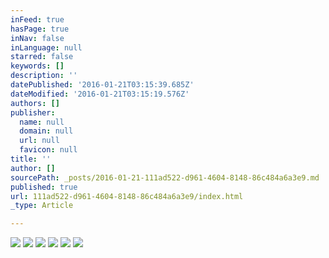 ```yaml
---
inFeed: true
hasPage: true
inNav: false
inLanguage: null
starred: false
keywords: []
description: ''
datePublished: '2016-01-21T03:15:39.685Z'
dateModified: '2016-01-21T03:15:19.576Z'
authors: []
publisher:
  name: null
  domain: null
  url: null
  favicon: null
title: ''
author: []
sourcePath: _posts/2016-01-21-111ad522-d961-4604-8148-86c484a6a3e9.md
published: true
url: 111ad522-d961-4604-8148-86c484a6a3e9/index.html
_type: Article

---
```

![](https://the-grid-user-content.s3-us-west-2.amazonaws.com/76feacb8-bfbc-4317-a162-3be9fc18d629.jpg)
![](https://the-grid-user-content.s3-us-west-2.amazonaws.com/958b09bd-26ec-4489-86fc-9bc731030b46.jpg)
![](https://the-grid-user-content.s3-us-west-2.amazonaws.com/b20c2998-c76a-4636-9673-5f4dd23e38d2.jpg)
![](https://the-grid-user-content.s3-us-west-2.amazonaws.com/2c22c399-8469-4bcb-bf5a-683468234cc0.jpg)
![](https://the-grid-user-content.s3-us-west-2.amazonaws.com/7c66eae0-e2e0-4fd2-a494-8aa3d3475ff8.jpg)
![](https://the-grid-user-content.s3-us-west-2.amazonaws.com/2cd94167-de65-4c9c-b855-f94aba0d2337.jpg)